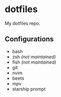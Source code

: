 # dotfiles

My dotfiles repo.

## Configurations

- bash
- zsh _(not maintained)_
- fish _(not maintained)_
- git
- nvim
- beets
- mpv
- starship prompt
